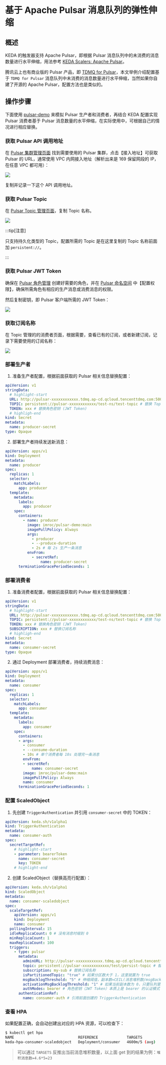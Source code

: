 # 基于 Apache Pulsar 消息队列的弹性伸缩

## 概述

KEDA 的触发器支持 Apache Pulsar，即根据 Pulsar 消息队列中的未消费的消息数量进行水平伸缩，用法参考 [KEDA Scalers: Apache Pulsar](https://keda.sh/docs/latest/scalers/pulsar/)。

腾讯云上也有商业版的 Pulsar 产品，即 [TDMQ for Pulsar](https://cloud.tencent.com/product/tpulsar)，本文举例介绍配置基于 `TDMQ for Pulsar` 消息队列中未消费的消息数量进行水平伸缩，当然如果你自建了开源的 Apache Pulsar，配置方法也是类似的。

## 操作步骤

下面使用 [pulsar-demo](https://github.com/imroc/pulsar-demo) 来模拟 Pulsar 生产者和消费者，再结合 KEDA 配置实现 Pulsar 消费者基于 Pulsar 消息数量的水平伸缩，在实际使用中，可根据自己的情况进行相应替换。

### 获取 Pulsar API 调用地址

在 [Pulsar 集群管理页面](https://console.cloud.tencent.com/tdmq/cluster) 找到需要使用的 Pulsar 集群，点击【接入地址】可获取 Pulsar 的 URL，通常使用 VPC 内网接入地址（解析出来是 169 保留网段的 IP，在任意 VPC 都可用）：

![](https://image-host-1251893006.cos.ap-chengdu.myqcloud.com/2024%2F04%2F22%2F20240422164318.png)

复制并记录一下这个 API 调用地址。

### 获取 Pulsar Topic

在 [Pulsar Topic 管理页面](https://console.cloud.tencent.com/tdmq/topic)，复制 Topic 名称。

![](https://image-host-1251893006.cos.ap-chengdu.myqcloud.com/2024%2F04%2F22%2F20240422173032.png)

:::tip[注意]

只支持持久化类型的 Topic，配置所需的 Topic 是在这里复制的 Topic 名称前面加 `persistent://`。

:::

### 获取 Pulsar JWT Token

确保在 [Pulsar 角色管理](https://console.cloud.tencent.com/tdmq/role) 创建好需要的角色，并在 [Pulsar 命名空间](https://console.cloud.tencent.com/tdmq/env) 中【配置权限】，确保所需角色有相应的生产消息或消费消息的权限。

然后复制密钥，即 Pulsar 客户端所需的 JWT Token：

![](https://image-host-1251893006.cos.ap-chengdu.myqcloud.com/2024%2F04%2F22%2F20240422173700.png)

### 获取订阅名称

在 Topic 管理的的消费者页面，根据需要，查看已有的订阅，或者新建订阅，记录下需要使用的订阅名称：

![](https://image-host-1251893006.cos.ap-chengdu.myqcloud.com/2024%2F04%2F22%2F20240422174304.png)

### 部署生产者

1. 准备生产者配置，根据前面获取的 Pulsar 相关信息替换配置：
  ```yaml showLineNumbers
  apiVersion: v1
  stringData:
    # highlight-start
    URL: http://pulsar-xxxxxxxxxxxx.tdmq.ap-cd.qcloud.tencenttdmq.com:5005 # 替换 API 调用地址
    TOPIC: persistent://pulsar-xxxxxxxxxxxx/test-ns/test-topic # 替换 Topic
    TOKEN: xxx # 替换角色密钥 (JWT Token)
    # highligh-end
  kind: Secret
  metadata:
    name: producer-secret
  type: Opaque
  ```
2. 部署生产者持续发送新消息：
  ```yaml showLineNumbers
  apiVersion: apps/v1
  kind: Deployment
  metadata:
    name: producer
  spec:
    replicas: 1
    selector:
      matchLabels:
        app: producer
    template:
      metadata:
        labels:
          app: producer
      spec:
        containers:
          - name: producer
            image: imroc/pulsar-demo:main
            imagePullPolicy: Always
            args:
              - producer
              - --produce-duration
              - 2s # 每 2s 生产一条消息
            envFrom:
              - secretRef:
                  name: producer-secret
        terminationGracePeriodSeconds: 1
  ```

### 部署消费者

1. 准备消费者配置，根据前面获取的 Pulsar 相关信息替换配置：
  ```yaml showLineNumbers
  apiVersion: v1
  stringData:
    # highlight-start
    URL: http://pulsar-xxxxxxxxxxxx.tdmq.ap-cd.qcloud.tencenttdmq.com:5005 # 替换 API 调用地址
    TOPIC: persistent://pulsar-xxxxxxxxxxxx/test-ns/test-topic # 替换 Topic
    TOKEN: xxx # 替换角色密钥 (JWT Token)
    SUBSCRIPTION: xxx # 替换订阅名称
    # highligh-end
  kind: Secret
  metadata:
    name: consumer-secret
  type: Opaque
  ```
2. 通过 Deployment 部署消费者，持续消费消息：
  ```yaml showLineNumbers
  apiVersion: apps/v1
  kind: Deployment
  metadata:
    name: consumer
  spec:
    replicas: 1
    selector:
      matchLabels:
        app: consumer
    template:
      metadata:
        labels:
          app: consumer
      spec:
        containers:
        - args:
          - consumer
          - --consume-duration
          - 10s # 单个消费者每 10s 处理完一条消息
          envFrom:
          - secretRef:
              name: consumer-secret
          image: imroc/pulsar-demo:main
          imagePullPolicy: Always
          name: consumer
        terminationGracePeriodSeconds: 1
  ```

### 配置 ScaledObject

1. 先创建 `TriggerAuthentication` 并引用 `consumer-secret` 中的 TOKEN：
  ```yaml showLineNumbers
  apiVersion: keda.sh/v1alpha1
  kind: TriggerAuthentication
  metadata:
    name: consumer-auth
  spec:
    secretTargetRef:
      # highlight-start
      - parameter: bearerToken
        name: consumer-secret
        key: TOKEN
      # highlight-end
  ```
2. 创建 ScaledObject（替换高亮行配置）：
  ```yaml showLineNumbers
  apiVersion: keda.sh/v1alpha1
  kind: ScaledObject
  metadata:
    name: consumer-scaledobject
  spec:
    scaleTargetRef:
      apiVersion: apps/v1
      kind: Deployment
      name: consumer
    pollingInterval: 15
    idleReplicaCount: 0 # 没有消息时缩到 0
    minReplicaCount: 1
    maxReplicaCount: 100
    triggers:
      - type: pulsar
        metadata:
          adminURL: http://pulsar-xxxxxxxxxxxx.tdmq.ap-cd.qcloud.tencenttdmq.com:5005 # 替换 API 调用地址
          topic: persistent://pulsar-xxxxxxxxxxxx/test/persist-topic # 替换 Topic
          subscription: my-sub # 替换订阅名称
          isPartitionedTopic: "true" # 如果分区数大于 1，这里就置为 true
          msgBacklogThreshold: "5" # 伸缩阈值，副本数=CEIL(消息堆积数/msgBacklogThreshold)
          activationMsgBacklogThreshold: "1" # 如果当前副本数为 0，只要队列里来新消息了，就将副本置为 1 并启用伸缩
          authModes: bearer # 角色密钥（JWT Token）本质上是 bearer 的认证模式
        authenticationRef:
          name: consumer-auth # 引用前面创建的 TriggerAuthentication
  ```

### 查看 HPA

如果配置正确，会自动创建出对应的 HPA 资源，可以检查下：

```bash
$ kubectl get hpa
NAME                             REFERENCE             TARGETS         MINPODS   MAXPODS   REPLICAS   AGE
keda-hpa-consumer-scaledobject   Deployment/consumer   4600m/5 (avg)   1         10        5          31m
```

> 可以通过 `TARGETS` 反推出当前消息堆积数量，以上面 get 到的结果为例：`堆积消息数=4.6*5=23`

